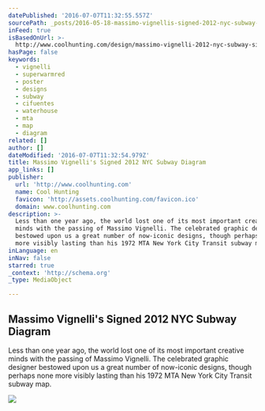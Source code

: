 ```yaml
---
datePublished: '2016-07-07T11:32:55.557Z'
sourcePath: _posts/2016-05-18-massimo-vignellis-signed-2012-nyc-subway-diagram.md
inFeed: true
isBasedOnUrl: >-
  http://www.coolhunting.com/design/massimo-vignelli-2012-nyc-subway-signed-poster
hasPage: false
keywords:
  - vignelli
  - superwarmred
  - poster
  - designs
  - subway
  - cifuentes
  - waterhouse
  - mta
  - map
  - diagram
related: []
author: []
dateModified: '2016-07-07T11:32:54.979Z'
title: Massimo Vignelli's Signed 2012 NYC Subway Diagram
app_links: []
publisher:
  url: 'http://www.coolhunting.com'
  name: Cool Hunting
  favicon: 'http://assets.coolhunting.com/favicon.ico'
  domain: www.coolhunting.com
description: >-
  Less than one year ago, the world lost one of its most important creative
  minds with the passing of Massimo Vignelli. The celebrated graphic designer
  bestowed upon us a great number of now-iconic designs, though perhaps none
  more visibly lasting than his 1972 MTA New York City Transit subway map.
inLanguage: en
inNav: false
starred: true
_context: 'http://schema.org'
_type: MediaObject

---
```

<article style=""><h1>Massimo Vignelli's Signed 2012 NYC Subway Diagram</h1><p>Less than one year ago, the world lost one of its most important creative minds with the passing of Massimo Vignelli. The celebrated graphic designer bestowed upon us a great number of now-iconic designs, though perhaps none more visibly lasting than his 1972 MTA New York City Transit subway map.</p><img src="http://assets.coolhunting.com/coolhunting/2015/01/large_massimo-vignelli-mta-poster-hero.jpg" /></article>